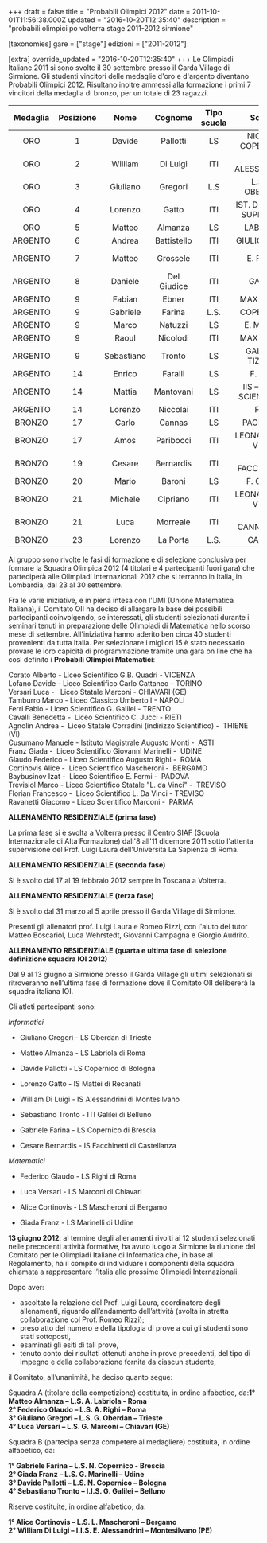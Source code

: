 +++
draft = false
title = "Probabili Olimpici 2012"
date = 2011-10-01T11:56:38.000Z
updated = "2016-10-20T12:35:40"
description = "probabili olimpici po volterra stage 2011-2012 sirmione"

[taxonomies]
gare = ["stage"]
edizioni = ["2011-2012"]

[extra]
override_updated = "2016-10-20T12:35:40"
+++
Le Olimpiadi Italiane 2011 si sono svolte il 30 settembre presso il Garda Village di Sirmione. Gli studenti vincitori delle medaglie d'oro e d'argento diventano Probabili Olimpici 2012. Risultano inoltre ammessi alla formazione i primi 7 vincitori della medaglia di bronzo, per un totale di 23 ragazzi.

| **Medaglia** | **Posizione** |  **Nome**  | **Cognome** | **Tipo scuola** |        **Scuola**        |     **Città**      | **Classe** |
| :----------: | :-----------: | :--------: | :---------: | :-------------: | :----------------------: | :----------------: | :--------: |
|     ORO      |       1       |   Davide   |  Pallotti   |       LS        |    NICOLO' COPERNICO     |      Bologna       |     IV     |
|     ORO      |       2       |  William   |  Di Luigi   |       ITI       |     E. ALESSANDRINI      |    Montesilvano    |     V      |
|     ORO      |       3       |  Giuliano  |   Gregori   |       L.S       |     L.S. G. OBERDAN      |      Trieste       |     V      |
|     ORO      |       4       |  Lorenzo   |    Gatto    |       ITI       | IST. D'ISTRUZ. SUPERIORE |      Recanati      |     V      |
|     ORO      |       5       |   Matteo   |   Almanza   |       LS        |         LABRIOLA         |        Roma        |     IV     |
|   ARGENTO    |       6       |   Andrea   | Battistello |       ITI       |       GIULIO NATTA       |      Bergamo       |     IV     |
|   ARGENTO    |       7       |   Matteo   |  Grossele   |       ITI       |         E. FERMI         | Bassano Del Grappa |     V      |
|   ARGENTO    |       8       |  Daniele   | Del Giudice |       ITI       |         GALILEI          |      Livorno       |     IV     |
|   ARGENTO    |       9       |   Fabian   |    Ebner    |       ITI       |        MAX VALIER        |      Bolzano       |     IV     |
|   ARGENTO    |       9       |  Gabriele  |   Farina    |      L.S.       |        COPERNICO         |      Brescia       |     IV     |
|   ARGENTO    |       9       |   Marco    |   Natuzzi   |       LS        |        E. MATTEI         |       Vasto        |     V      |
|   ARGENTO    |       9       |   Raoul    |  Nicolodi   |       ITI       |        MAX VALIER        |      Bolzano       |     IV     |
|   ARGENTO    |       9       | Sebastiano |   Tronto    |       LS        |    GALILEI – TIZIANO     |      Belluno       |     IV     |
|   ARGENTO    |      14       |   Enrico   |   Faralli   |       LS        |         F. REDI          |       Arezzo       |     IV     |
|   ARGENTO    |      14       |   Mattia   |  Mantovani  |       LS        | IIS – LICEO SCIENTIFICO  |   Badia Polesine   |     V      |
|   ARGENTO    |      14       |  Lorenzo   |  Niccolai   |       ITI       |           FEDI           |      Pistoia       |     V      |
|    BRONZO    |      17       |   Carlo    |   Cannas    |       LS        |        PACINOTTI         |      Cagliari      |     IV     |
|    BRONZO    |      17       |    Amos    |  Paribocci  |       ITI       |    LEONARDO DA VINCI     |      Foligno       |     V      |
|    BRONZO    |      19       |   Cesare   |  Bernardis  |       ITI       |      C. FACCHINETTI      |    Castellanza     |     V      |
|    BRONZO    |      20       |   Mario    |   Baroni    |       LS        |         F. CORNI         |       Modena       |     V      |
|    BRONZO    |      21       |  Michele   |  Cipriano   |       ITI       |    LEONARDO DA VINCI     |       Parma        |     IV     |
|    BRONZO    |      21       |    Luca    |  Morreale   |       ITI       |      S. CANNIZZARO       |        Rho         |     V      |
|    BRONZO    |      23       |  Lorenzo   |  La Porta   |      L.S.       |         CASSINI          |       Genova       |     V      |

Al gruppo sono rivolte le fasi di formazione e di selezione conclusiva per formare la Squadra Olimpica 2012 (4 titolari e 4 partecipanti fuori gara) che parteciperà alle Olimpiadi Internazionali 2012 che si terranno in Italia, in Lombardia, dal 23 al 30 settembre.

Fra le varie iniziative, e in piena intesa con l’UMI (Unione Matematica Italiana), il Comitato OII ha deciso di allargare la base dei possibili partecipanti coinvolgendo, se interessati, gli studenti selezionati durante i seminari tenuti in preparazione delle Olimpiadi di Matematica nello scorso mese di settembre. All'iniziativa hanno aderito ben circa 40 studenti provenienti da tutta Italia. Per selezionare i migliori 15 è stato necessario provare le loro capicità di programmazione tramite una gara on line che ha così definito i **Probabili Olimpici Matematici**:

Corato Alberto - Liceo Scientifico G.B. Quadri - VICENZA<br/> Lofano Davide - Liceo Scientifico Carlo Cattaneo - TORINO<br/> Versari Luca -   Liceo Statale Marconi - CHIAVARI (GE)<br/> Tamburro Marco - Liceo Classico Umberto I - NAPOLI<br/> Ferri Fabio - Liceo Scientifico G. Galilei - TRENTO<br/> Cavalli Benedetta -  Liceo Scientifico C. Jucci - RIETI<br/> Agnolin Andrea -  Liceo Statale Corradini (indirizzo Scientifico) -  THIENE (VI)<br/> Cusumano Manuele - Istituto Magistrale Augusto Monti -  ASTI<br/> Franz Giada -  Liceo Scientifico Giovanni Marinelli -  UDINE<br/> Glaudo Federico - Liceo Scientifico Augusto Righi -  ROMA<br/> Cortinovis Alice -  Liceo Scientifico Mascheroni -  BERGAMO<br/> Baybusinov Izat -  Liceo Scientifico E. Fermi -  PADOVA<br/> Trevisiol Marco - Liceo Scientifico Statale "L. da Vinci" -  TREVISO<br/> Florian Francesco -  Liceo Scientifico L. Da Vinci - TREVISO<br/> Ravanetti Giacomo - Liceo Scientifico Marconi -  PARMA

**ALLENAMENTO RESIDENZIALE (prima fase)**

La prima fase si è svolta a Volterra presso il Centro SIAF (Scuola Internazionale di Alta Formazione) dall'8 all'11 dicembre 2011 sotto l'attenta supervisione del Prof. Luigi Laura dell'Università La Sapienza di Roma.

**ALLENAMENTO RESIDENZIALE (seconda fase)**

Si è svolto dal 17 al 19 febbraio 2012 sempre in Toscana a Volterra.

**ALLENAMENTO RESIDENZIALE (terza fase)**

Si è svolto dal 31 marzo al 5 aprile presso il Garda Village di Sirmione.

Presenti gli allenatori prof. Luigi Laura e Romeo Rizzi, con l'aiuto dei tutor Matteo Boscariol, Luca Wehrstedt, Giovanni Campagna e Giorgio Audrito.

**ALLENAMENTO RESIDENZIALE (quarta e ultima fase di selezione definizione squadra IOI 2012)**

Dal 9 al 13 giugno a Sirmione presso il Garda Village gli ultimi selezionati si ritroveranno nell'ultima fase di formazione dove il Comitato OII delibererà la squadra italiana IOI.

Gli atleti partecipanti sono:

_Informatici_

- Giuliano Gregori - LS Oberdan di Trieste

- Matteo Almanza - LS Labriola di Roma

- Davide Pallotti - LS Copernico di Bologna

- Lorenzo Gatto - IS Mattei di Recanati

- William Di Luigi - IS Alessandrini di Montesilvano

- Sebastiano Tronto - ITI Galilei di Belluno

- Gabriele Farina - LS Copernico di Brescia

- Cesare Bernardis - IS Facchinetti di Castellanza

_Matematici_

- Federico Glaudo - LS Righi di Roma

- Luca Versari - LS Marconi di Chiavari

- Alice Cortinovis - LS Mascheroni di Bergamo

- Giada Franz - LS Marinelli di Udine

**13 giugno 2012**: al termine degli allenamenti rivolti ai 12 studenti selezionati nelle precedenti attività formative, ha avuto luogo a Sirmione la riunione del Comitato per le Olimpiadi Italiane di Informatica che, in base al Regolamento, ha il compito di individuare i componenti della squadra chiamata a rappresentare l’Italia alle prossime Olimpiadi Internazionali.

Dopo aver:

- ascoltato la relazione del Prof. Luigi Laura, coordinatore degli allenamenti, riguardo all’andamento dell’attività (svolta in stretta collaborazione col Prof. Romeo Rizzi);
- preso atto del numero e della tipologia di prove a cui gli studenti sono stati sottoposti,
- esaminati gli esiti di tali prove,
- tenuto conto dei risultati ottenuti anche in prove precedenti, del tipo di impegno e della collaborazione fornita da ciascun studente,

il Comitato, all’unanimità, ha deciso quanto segue:

Squadra A (titolare della competizione) costituita, in ordine alfabetico, da:**1° Matteo Almanza – L.S. A. Labriola - Roma <br/> 2° Federico Glaudo – L.S. A. Righi – Roma<br/> 3° Giuliano Gregori – L.S. G. Oberdan – Trieste<br/> 4° Luca Versari – L.S. G. Marconi – Chiavari (GE)**

Squadra B (partecipa senza competere al medagliere) costituita, in ordine alfabetico, da:

**1° Gabriele Farina – L.S. N. Copernico - Brescia<br/> 2° Giada Franz – L.S. G. Marinelli – Udine<br/> 3° Davide Pallotti – L.S. N. Copernico – Bologna<br/> 4° Sebastiano Tronto – I.I.S. G. Galilei – Belluno**

Riserve costituite, in ordine alfabetico, da:

**1° Alice Cortinovis – L.S. L. Mascheroni – Bergamo<br/> 2° William Di Luigi – I.I.S. E. Alessandrini – Montesilvano (PE)**

